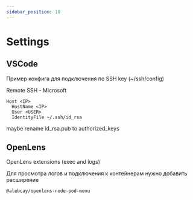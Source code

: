```yaml
---
sidebar_position: 10
---
```


# Settings

## VSCode

Пример конфига для подключения по SSH key (~/ssh/config)

Remote SSH - Microsoft

```
Host <IP>
  HostName <IP>
  User <USER>
  IdentityFile ~/.ssh/id_rsa
```
maybe rename id_rsa.pub to authorized_keys

## OpenLens

OpenLens extensions (exec and logs)

Для просмотра логов и подключения к контейнерам нужно добавить расширение

```
@alebcay/openlens-node-pod-menu
```


